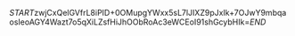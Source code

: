 $START$zwjCxQelGVfrL8iPID+0OMupgYWxx5sL7lJIXZ9pJxIk+7OJwY9mbqaosIeoAGY4Wazt7o5qXiLZsfHiJhOObRoAc3eWCEoI91shGcybHIk=$END$